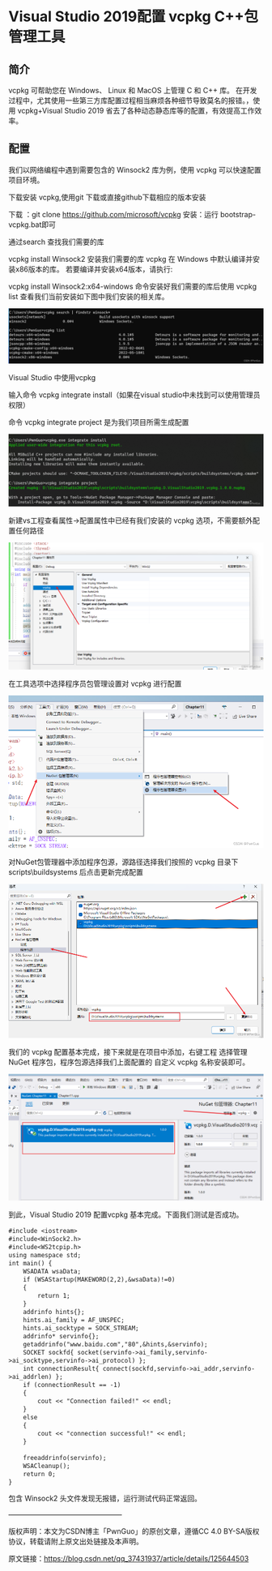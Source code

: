 # Visual Studio 2019配置 vcpkg C++包管理工具

## 简介

vcpkg 可帮助您在 Windows、 Linux 和 MacOS 上管理 C 和 C++ 库。 在开发过程中，尤其使用一些第三方库配置过程相当麻烦各种细节导致莫名的报错。，使用 vcpkg+Visual Studio 2019 省去了各种动态静态库等的配置，有效提高工作效率。

## 配置

我们以网络编程中遇到需要包含的 Winsock2 库为例，使用 vcpkg 可以快速配置项目环境。

下载安装 vcpkg,使用git 下载或直接github下载相应的版本安装

下载 ：git clone https://github.com/microsoft/vcpkg
安装：运行 bootstrap-vcpkg.bat即可

通过search 查找我们需要的库

vcpkg install Winsock2 安装我们需要的库 vcpkg 在 Windows 中默认编译并安装x86版本的库。 若要编译并安装x64版本，请执行:

vcpkg install Winsock2:x64-windows  命令安装好我们需要的库后使用 vcpkg list 查看我们当前安装如下图中我们安装的相关库。

![](./vcpkg/868c845ac3464e9f838ad1b95142bfbe.png)


Visual Studio 中使用vcpkg

输入命令 vcpkg integrate install（如果在visual studio中未找到可以使用管理员权限）

命令 vcpkg integrate project 是为我们项目所需生成配置

![](./vcpkg/fa05d870f3fa43ffa51ce996541b904a.png)

新建vs工程查看属性->配置属性中已经有我们安装的 vcpkg 选项，不需要额外配置任何路径

![](./vcpkg/1239b881a1494999b188377f755d68f3.png)

在工具选项中选择程序员包管理设置对 vcpkg 进行配置

![](./vcpkg/1e9771f66f38455895255cf115433e79.png)

 对NuGet包管理器中添加程序包源，源路径选择我们按照的 vcpkg 目录下scripts\buildsystems 后点击更新完成配置

![](./vcpkg/8034642a25ac459cab29dfb28d46b82f.png)

 我们的 vcpkg 配置基本完成，接下来就是在项目中添加，右键工程 选择管理 NuGet 程序包，程序包源选择我们上面配置的 自定义 vcpkg 名称安装即可。

![](./vcpkg/cdf9bb4b42d849b98492bcbbf7c32a94.png)

 到此，Visual Studio 2019 配置vcpkg 基本完成。下面我们测试是否成功。

```
#include <iostream>
#include<WinSock2.h>
#include<WS2tcpip.h>
using namespace std;
int main() {
	WSADATA wsaData;
	if (WSAStartup(MAKEWORD(2,2),&wsaData)!=0)
	{
		return 1;
	}
	addrinfo hints{};
	hints.ai_family = AF_UNSPEC;
	hints.ai_socktype = SOCK_STREAM;
	addrinfo* servinfo{};
	getaddrinfo("www.baidu.com","80",&hints,&servinfo);
	SOCKET sockfd{ socket(servinfo->ai_family,servinfo->ai_socktype,servinfo->ai_protocol) };
	int connectionResult{ connect(sockfd,servinfo->ai_addr,servinfo->ai_addrlen) };
	if (connectionResult == -1)
	{
		cout << "Connection failed!" << endl;
	}
	else
	{
		cout << "connection successful!" << endl;
	}
	
	freeaddrinfo(servinfo);
	WSACleanup();
	return 0;
}
```

包含 Winsock2 头文件发现无报错，运行测试代码正常返回。

————————————————

版权声明：本文为CSDN博主「PwnGuo」的原创文章，遵循CC 4.0 BY-SA版权协议，转载请附上原文出处链接及本声明。

原文链接：https://blog.csdn.net/qq_37431937/article/details/125644503